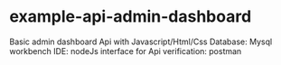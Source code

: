 # example-api-admin-dashboard
Basic admin dashboard  Api with Javascript/Html/Css 
Database: Mysql workbench
IDE: nodeJs
interface for Api verification: postman
